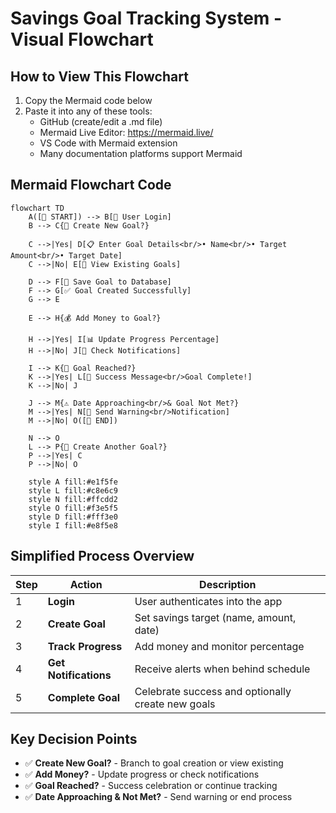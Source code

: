 # Savings Goal Tracking System - Visual Flowchart

## How to View This Flowchart
1. Copy the Mermaid code below
2. Paste it into any of these tools:
   - GitHub (create/edit a .md file)
   - Mermaid Live Editor: https://mermaid.live/
   - VS Code with Mermaid extension
   - Many documentation platforms support Mermaid

## Mermaid Flowchart Code

```mermaid
flowchart TD
    A([🚀 START]) --> B[👤 User Login]
    B --> C{📝 Create New Goal?}
    
    C -->|Yes| D[📋 Enter Goal Details<br/>• Name<br/>• Target Amount<br/>• Target Date]
    C -->|No| E[👀 View Existing Goals]
    
    D --> F[💾 Save Goal to Database]
    F --> G[✅ Goal Created Successfully]
    G --> E
    
    E --> H{💰 Add Money to Goal?}
    
    H -->|Yes| I[📊 Update Progress Percentage]
    H -->|No| J[🔔 Check Notifications]
    
    I --> K{🎯 Goal Reached?}
    K -->|Yes| L[🎉 Success Message<br/>Goal Complete!]
    K -->|No| J
    
    J --> M{⚠️ Date Approaching<br/>& Goal Not Met?}
    M -->|Yes| N[📱 Send Warning<br/>Notification]
    M -->|No| O([🏁 END])
    
    N --> O
    L --> P{🔄 Create Another Goal?}
    P -->|Yes| C
    P -->|No| O
    
    style A fill:#e1f5fe
    style L fill:#c8e6c9
    style N fill:#ffcdd2
    style O fill:#f3e5f5
    style D fill:#fff3e0
    style I fill:#e8f5e8
```

## Simplified Process Overview

| Step | Action | Description |
|------|--------|-------------|
| 1 | **Login** | User authenticates into the app |
| 2 | **Create Goal** | Set savings target (name, amount, date) |
| 3 | **Track Progress** | Add money and monitor percentage |
| 4 | **Get Notifications** | Receive alerts when behind schedule |
| 5 | **Complete Goal** | Celebrate success and optionally create new goals |

## Key Decision Points
- ✅ **Create New Goal?** - Branch to goal creation or view existing
- ✅ **Add Money?** - Update progress or check notifications  
- ✅ **Goal Reached?** - Success celebration or continue tracking
- ✅ **Date Approaching & Not Met?** - Send warning or end process